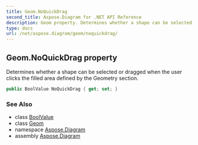 ```yaml
---
title: Geom.NoQuickDrag
second_title: Aspose.Diagram for .NET API Reference
description: Geom property. Determines whether a shape can be selected or dragged when the user clicks the filled area defined by the Geometry section
type: docs
url: /net/aspose.diagram/geom/noquickdrag/
---
```

## Geom.NoQuickDrag property

Determines whether a shape can be selected or dragged when the user clicks the filled area defined by the Geometry section.

```csharp
public BoolValue NoQuickDrag { get; set; }
```

### See Also

* class [BoolValue](../../boolvalue/)
* class [Geom](../)
* namespace [Aspose.Diagram](../../geom/)
* assembly [Aspose.Diagram](../../../)


